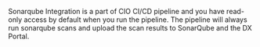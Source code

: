 Sonarqube Integration is a part of CIO CI/CD pipeline and you have read-only access by default when you run the pipeline. The pipeline will always run sonarqube scans and upload the scan results to SonarQube and the DX Portal.